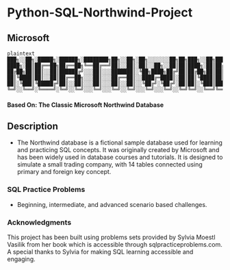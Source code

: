 # Python-SQL-Northwind-Project
 
## Microsoft
```
plaintext
███╗░░██╗░█████╗░██████╗░████████╗██╗░░██╗░██╗░░░░░░░██╗██╗███╗░░██╗██████╗░
████╗░██║██╔══██╗██╔══██╗╚══██╔══╝██║░░██║░██║░░██╗░░██║██║████╗░██║██╔══██╗
██╔██╗██║██║░░██║██████╔╝░░░██║░░░███████║░╚██╗████╗██╔╝██║██╔██╗██║██║░░██║
██║╚████║██║░░██║██╔══██╗░░░██║░░░██╔══██║░░████╔═████║░██║██║╚████║██║░░██║
██║░╚███║╚█████╔╝██║░░██║░░░██║░░░██║░░██║░░╚██╔╝░╚██╔╝░██║██║░╚███║██████╔╝
╚═╝░░╚══╝░╚════╝░╚═╝░░╚═╝░░░╚═╝░░░╚═╝░░╚═╝░░░╚═╝░░░╚═╝░░╚═╝╚═╝░░╚══╝╚═════╝░
```

#### Based On: The Classic Microsoft Northwind Database

## Description
- The Northwind database is a fictional sample database used for learning and practicing SQL concepts. It was originally created by Microsoft and has been widely used in database courses and tutorials. It is designed to simulate a small trading company, with 14 tables connected using primary and foreign key concept.

### SQL Practice Problems
- Beginning, intermediate, and advanced scenario based challenges.

### Acknowledgments
This project has been built using problems sets provided by Sylvia Moestl Vasilik from her book which is accessible through sqlpracticeproblems.com. A special thanks to Sylvia for making SQL learning accessible and engaging.
